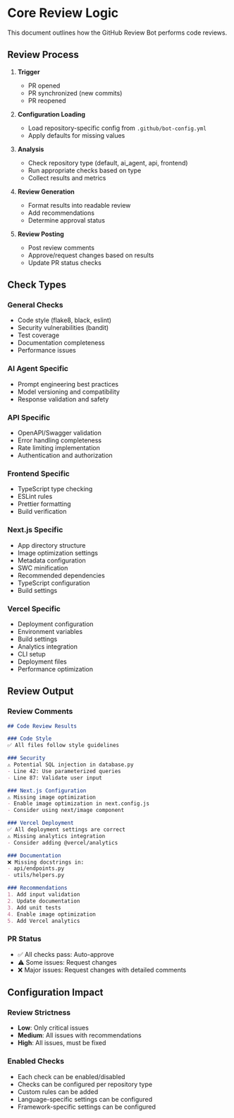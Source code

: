 # Core Review Logic

This document outlines how the GitHub Review Bot performs code reviews.

## Review Process

1. **Trigger**
   - PR opened
   - PR synchronized (new commits)
   - PR reopened

2. **Configuration Loading**
   - Load repository-specific config from `.github/bot-config.yml`
   - Apply defaults for missing values

3. **Analysis**
   - Check repository type (default, ai_agent, api, frontend)
   - Run appropriate checks based on type
   - Collect results and metrics

4. **Review Generation**
   - Format results into readable review
   - Add recommendations
   - Determine approval status

5. **Review Posting**
   - Post review comments
   - Approve/request changes based on results
   - Update PR status checks

## Check Types

### General Checks
- Code style (flake8, black, eslint)
- Security vulnerabilities (bandit)
- Test coverage
- Documentation completeness
- Performance issues

### AI Agent Specific
- Prompt engineering best practices
- Model versioning and compatibility
- Response validation and safety

### API Specific
- OpenAPI/Swagger validation
- Error handling completeness
- Rate limiting implementation
- Authentication and authorization

### Frontend Specific
- TypeScript type checking
- ESLint rules
- Prettier formatting
- Build verification

### Next.js Specific
- App directory structure
- Image optimization settings
- Metadata configuration
- SWC minification
- Recommended dependencies
- TypeScript configuration
- Build settings

### Vercel Specific
- Deployment configuration
- Environment variables
- Build settings
- Analytics integration
- CLI setup
- Deployment files
- Performance optimization

## Review Output

### Review Comments
```markdown
## Code Review Results

### Code Style
✅ All files follow style guidelines

### Security
⚠️ Potential SQL injection in database.py
- Line 42: Use parameterized queries
- Line 87: Validate user input

### Next.js Configuration
⚠️ Missing image optimization
- Enable image optimization in next.config.js
- Consider using next/image component

### Vercel Deployment
✅ All deployment settings are correct
⚠️ Missing analytics integration
- Consider adding @vercel/analytics

### Documentation
❌ Missing docstrings in:
- api/endpoints.py
- utils/helpers.py

### Recommendations
1. Add input validation
2. Update documentation
3. Add unit tests
4. Enable image optimization
5. Add Vercel analytics
```

### PR Status
- ✅ All checks pass: Auto-approve
- ⚠️ Some issues: Request changes
- ❌ Major issues: Request changes with detailed comments

## Configuration Impact

### Review Strictness
- **Low**: Only critical issues
- **Medium**: All issues with recommendations
- **High**: All issues, must be fixed

### Enabled Checks
- Each check can be enabled/disabled
- Checks can be configured per repository type
- Custom rules can be added
- Language-specific settings can be configured
- Framework-specific settings can be configured 